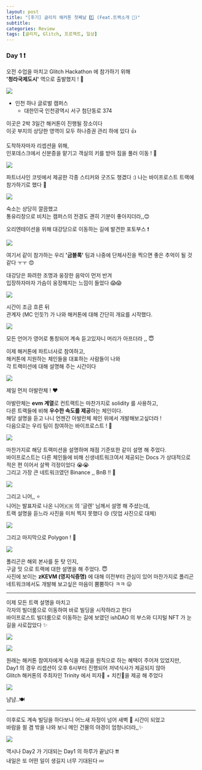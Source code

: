 ```yaml
---
layout: post
title: "[후기] 글리치 해커톤 첫째날 1️⃣ (Feat.트랙소개 🔔)"
subtitle:
categories: Review
tags: [글리치, Glitch, 프로젝트, 일상]
---
```


### Day 1 ❗

오전 수업을 마치고 Glitch Hackathon 에 참가하기 위해<br> **'청라국제도시'** 역으로 출발했지 ! 👋

![](https://img1.daumcdn.net/thumb/R1280x0/?scode=mtistory2&fname=https%3A%2F%2Fblog.kakaocdn.net%2Fdn%2Fcvxb9W%2FbtsgTib1Q4I%2FNTUyLV60iCoXq0LDa0kGkK%2Fimg.png)

- 인천 하나 글로벌 캠퍼스
  - 대한민국 인천광역시 서구 첨단동로 374

이곳은 2박 3일간 해커톤이 진행될 장소이다<br>
이곳 부지의 상당한 영역이 모두 하나증권 관리 하에 있다 👍

도착하자마자 리셉션을 위해,<br>
인포데스크에서 신분증을 맡기고 객실의 키를 받아 짐을 풀러 이동 ! 🏃

![](https://img1.daumcdn.net/thumb/R1280x0/?scode=mtistory2&fname=https%3A%2F%2Fblog.kakaocdn.net%2Fdn%2FcMmQEs%2FbtsgDLf7bKs%2FY1hWtukkKOosw6aLvSYeX1%2Fimg.jpg)

파트너사인 코빗에서 제공한 각종 스티커와 굿즈도 챙겼다 :)
나는 바이프로스트 트랙에 참가하기로 했다 💙

![](https://img1.daumcdn.net/thumb/R1280x0/?scode=mtistory2&fname=https%3A%2F%2Fblog.kakaocdn.net%2Fdn%2FcBD06b%2FbtsgEckcmxs%2FJ54Ria9wNkugyJKysjkETk%2Fimg.jpg)

숙소는 상당히 깔끔했고<br>
통유리창으로 비치는 캠퍼스의 전경도 괜히 기분이 좋아지더라,,😊

오리엔테이션을 위해 대강당으로 이동하는 길에 발견한 포토부스 ❗

![](https://img1.daumcdn.net/thumb/R1280x0/?scode=mtistory2&fname=https%3A%2F%2Fblog.kakaocdn.net%2Fdn%2FQ0eYH%2FbtsgFePnNT9%2Fpeh37OJNvxAVh8HXKjdCI1%2Fimg.jpg)

여기서 같이 참가하는 우리 **'금블록'** 팀과 나중에 단체사진을 찍으면 좋은 추억이 될 것 같다 ㅜㅜ 😍

대강당은 화려한 조명과 웅장한 음악이 먼저 반겨<br>
입장하자마자 가슴이 웅장해지는 느낌이 들었다 😱😱

![](https://img1.daumcdn.net/thumb/R1280x0/?scode=mtistory2&fname=https%3A%2F%2Fblog.kakaocdn.net%2Fdn%2FqsVWO%2FbtsgEcqZ86r%2FDYYwyFkSjsSM60iFG6RdY0%2Fimg.jpg)

시간이 조금 흐른 뒤<br>
관계자 (MC 인듯?) 가 나와 해커톤에 대해 간단히 개요를 시작했다.

![](https://img1.daumcdn.net/thumb/R1280x0/?scode=mtistory2&fname=https%3A%2F%2Fblog.kakaocdn.net%2Fdn%2FcbPsEc%2FbtsgG4zcaoO%2FOhxxIdpOnETVcXGkawN3k1%2Fimg.jpg)

모든 언어가 영어로 통칭되어 계속 듣고있자니 머리가 아프더라 ,, 😇

이제 해커톤에 파트너사로 참여하고,<br>
해커톤에 지원하는 체인들을 대표하는 사람들이 나와<br>
각 트랙미션에 대해 설명해 주는 시간이다

![](https://img1.daumcdn.net/thumb/R1280x0/?scode=mtistory2&fname=https%3A%2F%2Fblog.kakaocdn.net%2Fdn%2FBZs21%2FbtsgDJJnjdF%2FZXcqbOe4nA8b9dB1FI2dVk%2Fimg.jpg)

제일 먼저 아발란체 ! ❤️

아발란체는 **evm 계열**로 컨트랙트는 마찬가지로 solidity 를 사용하고,<br>
다른 트랙들에 비해 **우수한 속도를 제공**하는 체인이다.<br>
해당 설명을 듣고 나니 언젠간 아발란체 체인 위에서 개발해보고싶더라 !
<br>
다음으로는 우리 팀이 참여하는 바이프로스트 ! 💙

![](https://img1.daumcdn.net/thumb/R1280x0/?scode=mtistory2&fname=https%3A%2F%2Fblog.kakaocdn.net%2Fdn%2FdqYvqe%2FbtsgFeIDG4i%2FKEmtPrD4nO75Hxiirf2zz1%2Fimg.jpg)

마찬가지로 해당 트랙미션을 설명하며 채점 기준또한 같이 설명 해 주었다.<br>
바이프로스트는 다른 체인들에 비해 신생네트워크여서 제공되는 Docs 가 상대적으로 적은 편 이어서 살짝 걱정이었다 😭😭
<br>
그리고 가장 큰 네트워크였던 Binance ,, BnB !! 💛

![](https://img1.daumcdn.net/thumb/R1280x0/?scode=mtistory2&fname=https%3A%2F%2Fblog.kakaocdn.net%2Fdn%2FclTU8S%2FbtsgEcxJIfr%2FWK1ZKFjBWoxtD3CeT7kmt1%2Fimg.jpg)

그리고 니어,, ⭐<br>
니어는 발표자로 나온 니어🇰🇷 의 '글렌' 님께서 설명 해 주셨는데,<br>
트랙 설명을 듣느라 사진을 미처 찍지 못했다 😢 (밋업 사진으로 대체)

![](https://img1.daumcdn.net/thumb/R1280x0/?scode=mtistory2&fname=https%3A%2F%2Fblog.kakaocdn.net%2Fdn%2FbN4aLU%2FbtsgFuLFGcp%2FbHli3APRKnHK1RRCySZhr0%2Fimg.jpg)

그리고 마지막으로 Polygon ! 💜

![](https://img1.daumcdn.net/thumb/R1280x0/?scode=mtistory2&fname=https%3A%2F%2Fblog.kakaocdn.net%2Fdn%2FeBgM6A%2FbtsgFd3Z6Xy%2FdyzD7SdDEA0oX0btcnFc4K%2Fimg.jpg)

폴리곤은 해외 본사를 둔 탓 인지,<br>
구글 밋 으로 트랙에 대한 설명을 해 주었다. 😇<br>
사진에 보이는 **zKEVM (영지식증명)** 에 대해 이전부터 관심이 있어 마찬가지로 폴리곤 네트워크에서도 개발해 보고싶은 마음이 뿜뿜하다 ㅋㅋ 😛

---

이제 모든 트랙 설명을 마치고<br>
각자의 빌더룸으로 이동하여 바로 빌딩을 시작하라고 한다<br>
바이프로스트 빌더룸으로 이동하는 길에 보였던 ishDAO 의 부스와 디지털 NFT 가 눈길을 사로잡았다 ✨

![](https://img1.daumcdn.net/thumb/R1280x0/?scode=mtistory2&fname=https%3A%2F%2Fblog.kakaocdn.net%2Fdn%2F6kLqt%2FbtsgMaySWav%2Fa1nF68729MlsPP9dV7DTfK%2Fimg.jpg)

![](https://img1.daumcdn.net/thumb/R1280x0/?scode=mtistory2&fname=https%3A%2F%2Fblog.kakaocdn.net%2Fdn%2FA4TUr%2FbtsgEhM4a5Z%2FI8S2G4LEvPAejvNOwYSIR0%2Fimg.jpg)

원래는 해커톤 참여자에게 숙식을 제공을 원칙으로 하는 혜택이 주어져 있었지만,<br>
Day1 의 경우 리셉션이 오후 6시부터 진행되어 저녁식사가 제공되지 않아<br>
Glitch 해커톤의 주최자인 Trinity 에서 피자🍕 + 치킨🍗을 제공 해 주었다

![](https://img1.daumcdn.net/thumb/R1280x0/?scode=mtistory2&fname=https%3A%2F%2Fblog.kakaocdn.net%2Fdn%2FcONEQU%2FbtsgFdbRA5u%2FkwjOeAJ01OgkiJisriqF1k%2Fimg.jpg)

냠냠..🍽️

---

이후로도 계속 빌딩을 하다보니 어느새 자정이 넘어 새벽 🌛 시간이 되었고<br>
바람을 쐴 겸 밖을 나와 보니 메인 건물의 야경이 엄청나더라,,✨

![](https://img1.daumcdn.net/thumb/R1280x0/?scode=mtistory2&fname=https%3A%2F%2Fblog.kakaocdn.net%2Fdn%2Fbm4r9O%2FbtsgJZElUYo%2FZnypRmKUBTLlZ76OLi1DOk%2Fimg.jpg)

역시나 Day2 가 기대되는 Day1 의 하루가 끝났다 ❗❗ <br>
내일은 또 어떤 일이 생길지 너무 기대된다 💤
